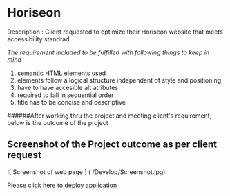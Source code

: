 # Horiseon

Description : Client requested to optimize their Horiseon website that meets accessibility standrad. 

*The requirement included to be fulfilled with following things to keep in mind* 

1. semantic HTML elements used    
1. elements follow a logical structure independent of style and positioning
1. have to have accesible alt atributes
1. required to fall in sequential order
1. title has to be concise and descriptive

######After working thru the project and meeting client's requirement, below is the outcome of the project  

## Screenshot of the Project outcome as per client request ## 

![ Screenshot of web page ] ( /Develop/Screenshot.jpg)



[Please click here to deploy application](https://miraj00.github.io/horiseon)

